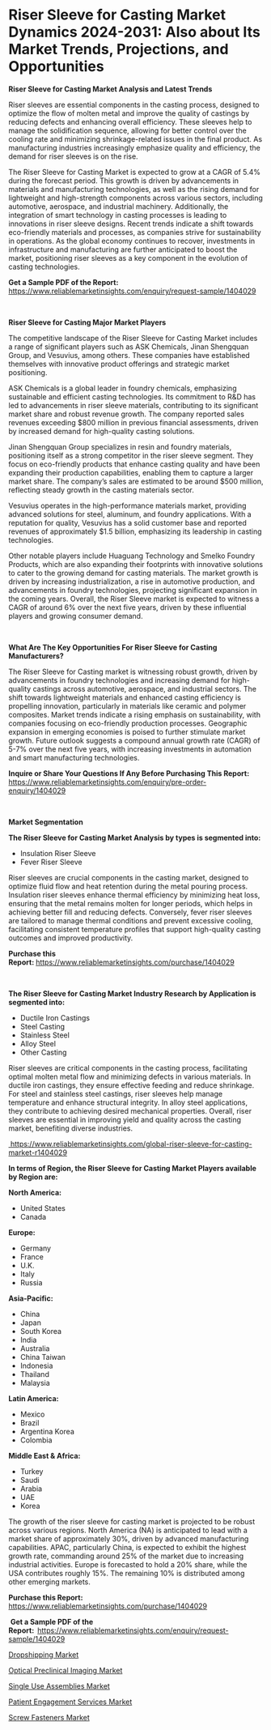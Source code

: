 <p><h1>Riser Sleeve for Casting Market Dynamics 2024-2031: Also about Its Market Trends, Projections, and Opportunities</h1></p><p><strong>Riser Sleeve for Casting Market Analysis and Latest Trends</strong></p>
<p><p>Riser sleeves are essential components in the casting process, designed to optimize the flow of molten metal and improve the quality of castings by reducing defects and enhancing overall efficiency. These sleeves help to manage the solidification sequence, allowing for better control over the cooling rate and minimizing shrinkage-related issues in the final product. As manufacturing industries increasingly emphasize quality and efficiency, the demand for riser sleeves is on the rise.</p><p>The Riser Sleeve for Casting Market is expected to grow at a CAGR of 5.4% during the forecast period. This growth is driven by advancements in materials and manufacturing technologies, as well as the rising demand for lightweight and high-strength components across various sectors, including automotive, aerospace, and industrial machinery. Additionally, the integration of smart technology in casting processes is leading to innovations in riser sleeve designs. Recent trends indicate a shift towards eco-friendly materials and processes, as companies strive for sustainability in operations. As the global economy continues to recover, investments in infrastructure and manufacturing are further anticipated to boost the market, positioning riser sleeves as a key component in the evolution of casting technologies.</p></p>
<p><strong>Get a Sample PDF of the Report:&nbsp;</strong> <a href="https://www.reliablemarketinsights.com/enquiry/request-sample/1404029?utm_campaign=1580&utm_medium=2&utm_source=Github&utm_content=ia&utm_term=23102024&utm_id=riser-sleeve-for-casting">https://www.reliablemarketinsights.com/enquiry/request-sample/1404029</a></p>
<p>&nbsp;</p>
<p><strong>Riser Sleeve for Casting Major Market Players</strong></p>
<p><p>The competitive landscape of the Riser Sleeve for Casting Market includes a range of significant players such as ASK Chemicals, Jinan Shengquan Group, and Vesuvius, among others. These companies have established themselves with innovative product offerings and strategic market positioning.</p><p>ASK Chemicals is a global leader in foundry chemicals, emphasizing sustainable and efficient casting technologies. Its commitment to R&D has led to advancements in riser sleeve materials, contributing to its significant market share and robust revenue growth. The company reported sales revenues exceeding $800 million in previous financial assessments, driven by increased demand for high-quality casting solutions.</p><p>Jinan Shengquan Group specializes in resin and foundry materials, positioning itself as a strong competitor in the riser sleeve segment. They focus on eco-friendly products that enhance casting quality and have been expanding their production capabilities, enabling them to capture a larger market share. The company’s sales are estimated to be around $500 million, reflecting steady growth in the casting materials sector.</p><p>Vesuvius operates in the high-performance materials market, providing advanced solutions for steel, aluminum, and foundry applications. With a reputation for quality, Vesuvius has a solid customer base and reported revenues of approximately $1.5 billion, emphasizing its leadership in casting technologies.</p><p>Other notable players include Huaguang Technology and Smelko Foundry Products, which are also expanding their footprints with innovative solutions to cater to the growing demand for casting materials. The market growth is driven by increasing industrialization, a rise in automotive production, and advancements in foundry technologies, projecting significant expansion in the coming years. Overall, the Riser Sleeve market is expected to witness a CAGR of around 6% over the next five years, driven by these influential players and growing consumer demand.</p></p>
<p>&nbsp;</p>
<p><strong>What Are The Key Opportunities For Riser Sleeve for Casting Manufacturers?</strong></p>
<p><p>The Riser Sleeve for Casting market is witnessing robust growth, driven by advancements in foundry technologies and increasing demand for high-quality castings across automotive, aerospace, and industrial sectors. The shift towards lightweight materials and enhanced casting efficiency is propelling innovation, particularly in materials like ceramic and polymer composites. Market trends indicate a rising emphasis on sustainability, with companies focusing on eco-friendly production processes. Geographic expansion in emerging economies is poised to further stimulate market growth. Future outlook suggests a compound annual growth rate (CAGR) of 5-7% over the next five years, with increasing investments in automation and smart manufacturing technologies.</p></p>
<p><strong>Inquire or Share Your Questions If Any Before Purchasing This Report:</strong> <a href="https://www.reliablemarketinsights.com/enquiry/pre-order-enquiry/1404029?utm_campaign=1580&utm_medium=2&utm_source=Github&utm_content=ia&utm_term=23102024&utm_id=riser-sleeve-for-casting">https://www.reliablemarketinsights.com/enquiry/pre-order-enquiry/1404029</a></p>
<p>&nbsp;</p>
<p><strong>Market Segmentation</strong></p>
<p><strong>The Riser Sleeve for Casting Market Analysis by types is segmented into:</strong></p>
<p><ul><li>Insulation Riser Sleeve</li><li>Fever Riser Sleeve</li></ul></p>
<p><p>Riser sleeves are crucial components in the casting market, designed to optimize fluid flow and heat retention during the metal pouring process. Insulation riser sleeves enhance thermal efficiency by minimizing heat loss, ensuring that the metal remains molten for longer periods, which helps in achieving better fill and reducing defects. Conversely, fever riser sleeves are tailored to manage thermal conditions and prevent excessive cooling, facilitating consistent temperature profiles that support high-quality casting outcomes and improved productivity.</p></p>
<p><strong>Purchase this Report:&nbsp;</strong><a href="https://www.reliablemarketinsights.com/purchase/1404029?utm_campaign=1580&utm_medium=2&utm_source=Github&utm_content=ia&utm_term=23102024&utm_id=riser-sleeve-for-casting">https://www.reliablemarketinsights.com/purchase/1404029</a></p>
<p>&nbsp;</p>
<p><strong>The Riser Sleeve for Casting Market Industry Research by Application is segmented into:</strong></p>
<p><ul><li>Ductile Iron Castings</li><li>Steel Casting</li><li>Stainless Steel</li><li>Alloy Steel</li><li>Other Casting</li></ul></p>
<p><p>Riser sleeves are critical components in the casting process, facilitating optimal molten metal flow and minimizing defects in various materials. In ductile iron castings, they ensure effective feeding and reduce shrinkage. For steel and stainless steel castings, riser sleeves help manage temperature and enhance structural integrity. In alloy steel applications, they contribute to achieving desired mechanical properties. Overall, riser sleeves are essential in improving yield and quality across the casting market, benefiting diverse industries.</p></p>
<p><a href="https://www.reliablemarketinsights.com/global-riser-sleeve-for-casting-market-r1404029?utm_campaign=1580&utm_medium=2&utm_source=Github&utm_content=ia&utm_term=23102024&utm_id=riser-sleeve-for-casting">&nbsp;https://www.reliablemarketinsights.com/global-riser-sleeve-for-casting-market-r1404029</a></p>
<p><strong>In terms of Region, the Riser Sleeve for Casting Market Players available by Region are:</strong></p>
<p>
    <p> <strong> North America: </strong>
        <ul>
            <li>United States</li>
            <li>Canada</li>
        </ul>
        </p> 
    <p> <strong> Europe: </strong>
        <ul>
            <li>Germany</li>
            <li>France</li>
            <li>U.K.</li>
            <li>Italy</li>
            <li>Russia</li>
        </ul>
        </p> 
    <p> <strong> Asia-Pacific: </strong>
        <ul>
            <li>China</li>
            <li>Japan</li>
            <li>South Korea</li>
            <li>India</li>
            <li>Australia</li>
            <li>China Taiwan</li>
            <li>Indonesia</li>
            <li>Thailand</li>
            <li>Malaysia</li>
        </ul>
        </p> 
    <p> <strong> Latin America: </strong>
        <ul>
            <li>Mexico</li>
            <li>Brazil</li>
            <li>Argentina Korea</li>
            <li>Colombia</li>
        </ul>
        </p> 
    <p> <strong> Middle East & Africa: </strong>
        <ul>
            <li>Turkey</li>
            <li>Saudi</li>
            <li>Arabia</li>
            <li>UAE</li>
            <li>Korea</li>
        </ul>
    </p>
    </p>
<p><p>The growth of the riser sleeve for casting market is projected to be robust across various regions. North America (NA) is anticipated to lead with a market share of approximately 30%, driven by advanced manufacturing capabilities. APAC, particularly China, is expected to exhibit the highest growth rate, commanding around 25% of the market due to increasing industrial activities. Europe is forecasted to hold a 20% share, while the USA contributes roughly 15%. The remaining 10% is distributed among other emerging markets.</p></p>
<p><strong>Purchase this Report: </strong><a href="https://www.reliablemarketinsights.com/purchase/1404029?utm_campaign=1580&utm_medium=2&utm_source=Github&utm_content=ia&utm_term=23102024&utm_id=riser-sleeve-for-casting">https://www.reliablemarketinsights.com/purchase/1404029</a></p>
<p>&nbsp;<strong>Get a Sample PDF of the Report:&nbsp;&nbsp;</strong><a href="https://www.reliablemarketinsights.com/enquiry/request-sample/1404029?utm_campaign=1580&utm_medium=2&utm_source=Github&utm_content=ia&utm_term=23102024&utm_id=riser-sleeve-for-casting">https://www.reliablemarketinsights.com/enquiry/request-sample/1404029</a></p>
<p><strong></strong></p>
<p><p><a href="https://www.linkedin.com/pulse/dropshipping-market-trends-detailed-study-its-segmentation-jxnuf?utm_campaign=1580&utm_medium=2&utm_source=Github&utm_content=ia&utm_term=23102024&utm_id=riser-sleeve-for-casting">Dropshipping Market</a></p><p><a href="https://www.linkedin.com/pulse/optical-preclinical-imaging-market-research-report-ttccc?utm_campaign=1580&utm_medium=2&utm_source=Github&utm_content=ia&utm_term=23102024&utm_id=riser-sleeve-for-casting">Optical Preclinical Imaging Market</a></p><p><a href="https://www.linkedin.com/pulse/global-single-use-assemblies-market-sector2024-2031-metrics-ijrnf?utm_campaign=1580&utm_medium=2&utm_source=Github&utm_content=ia&utm_term=23102024&utm_id=riser-sleeve-for-casting">Single Use Assemblies Market</a></p><p><a href="https://www.linkedin.com/pulse/patient-engagement-services-market-revolution-2024-2031-trends-rbpff?utm_campaign=1580&utm_medium=2&utm_source=Github&utm_content=ia&utm_term=23102024&utm_id=riser-sleeve-for-casting">Patient Engagement Services Market</a></p><p><a href="https://issuu.com/reportprime-2/docs/screw-fasteners-market-size-2030.pp_718ba0e042c953?utm_campaign=1580&utm_medium=2&utm_source=Github&utm_content=ia&utm_term=23102024&utm_id=riser-sleeve-for-casting">Screw Fasteners Market</a></p></p>